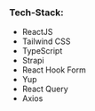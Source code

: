 ### Tech-Stack:

- ReactJS
- Tailwind CSS
- TypeScript
- Strapi
- React Hook Form
- Yup
- React Query
- Axios
